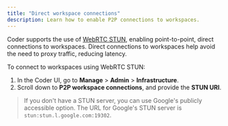 ```yaml
---
title: "Direct workspace connections"
description: Learn how to enable P2P connections to workspaces.
---
```


Coder supports the use of [WebRTC STUN](https://en.wikipedia.org/wiki/STUN),
enabling point-to-point, direct connections to workspaces. Direct connections to
workspaces help avoid the need to proxy traffic, reducing latency.

To connect to workspaces using WebRTC STUN:

1. In the Coder UI, go to **Manage** > **Admin** > **Infrastructure**.
1. Scroll down to **P2P workspace connections**, and provide the **STUN URI**.

> If you don't have a STUN server, you can use Google's publicly accessible
> option. The URL for Google's STUN server is `stun:stun.l.google.com:19302`.
